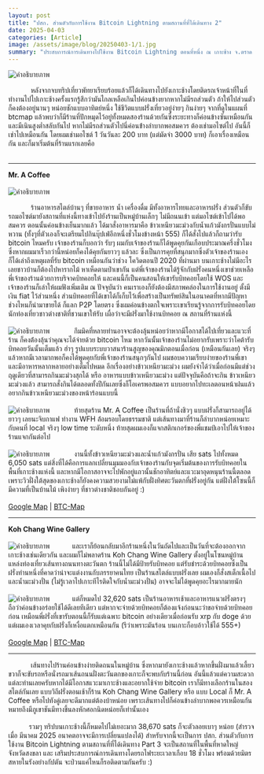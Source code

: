 ```yaml
---
layout: post
title: "ปสก. ส่วนตัวกับการใช้งาน Bitcoin Lightning ตามสถานที่ที่ได้เดินทาง 2"
date: 2025-04-03
categories: [Article]
image: /assets/image/blog/20250403-1/1.jpg
summary: "ประสบการณ์การเดินทางไปใช้งาน Bitcoin Lightning ตอนที่หนึ่ง ณ เกาะช้าง จ.ตราด จะเป็นยังไงติดตามกัน"
---
```


<img src="{{ '/assets/image/blog/20250403-1/1.jpg' | relative_url }}"
     alt="คำอธิบายภาพ"
     class="mx-auto rounded-xl mb-6"
     loading="lazy">

&ensp;&ensp;&ensp;&ensp;&ensp;&ensp; หลังจากจบทริปเที่ยวพัทยาเรียบร้อยแล้วก็ได้เดินทางไปยังเกาะช้างโดยติดรถเจ้าหน้าที่ในที่ทำงานไปไปเกาะช้างครั้งแรกรู้สึกว่ามันไกลเหลือเกินไปค่อนข้างยากหากไม่มีรถส่วนตัว ถ้าให้ไปส่วนตัวก็คงต้องอยู่นานๆ หน่อยชักแบบอาทิตย์หนึ่ง ใช้ชีวิตแบบฝรั่งเที่ยวอยู่ง่ายๆ กินง่ายๆ จากที่ดูในแผนที่ btcmap แล้วพบว่าก็มีร้านที่ปักหมุดไว้อยู่ทั้งหมดสองร้านด้วยกันซึ่งระยะทางก็ค่อนข้างซันเหมือนกัน และมีเนินสูงต่ำสลับกันไป หากไม่มีรถส่วนตัวไปนี่ค่อนข้่างลำบากพอสมควร ต้องเช่ามอไซต์ไป อันนี้ก็เช่าไปเหมือนกัน โดยผมเช่ามอไซต์ 1 วันวันละ 200 บาท (แต่มัดจำ 3000 บาท) ก็เอาเรื่องเหมือนกัน และก็มาเริ่มต้นที่ร้านแรกเลยคือ
<br><br>
<hr class="my-5">

<b class="text-xl mb-2">Mr. A Coffee</b>
<br><br>
<img src="{{ '/assets/image/blog/20250403-1/2.jpg' | relative_url }}"
     alt="คำอธิบายภาพ"
     class="mx-auto rounded-xl mb-6"
     loading="lazy">

&ensp;&ensp;&ensp;&ensp;&ensp;&ensp; ร้านอาหารสไตล์บ้านๆ ที่ขายอาหาร น้ำ เครื่องดื่ม มีทั้งอาหารไทยและอาหารฝรั่ง ส่วนตัวก็ขับรถมอไซต์มายังสถานที่แห่งนี้ทางเข้าไปยังร้านเป็นหมู่บ้านเล็กๆ ไม่มีถนนเข้า แต่มอไซต์เข้าไปได้พอสมควร ตอนนั้นค่อนข้างเย็นมากแล้ว ได้มาสั่งอาหารมาคือ ข้าวเหนียวมะม่วงกับน้ำแก้วมังกรปั่นแบบไม่หวาน (ทั้งๆที่ตัวเองก็จะเตรียมไปกินบุ๊ปเฟ่อีกหนึ่งชั่วโมงข้างหน้า 555) ก็ได้สั่งไปแล้วก็ถามว่ารับ bitcoin ไหมครับ เจ้าของร้านก็บอกว่า รับๆ ผมกับเจ้าของร้านก็ได้พูดคุยกันเกือบประมาณครึ่งชั่วโมง ซึ่งหากผมมาเร็วกว่านี้หน่อยก็คงได้คุยกันยาวๆ แล้วละ ซึ่งเป็นการคุยที่สนุกมากซึ่งตัวเจ้าของร้านเองก็ได้เล่าถึงเหตุผลที่รับ bitcoin เหมือนกันว่าช่วง โควิดตอนปี 2020 ที่ผ่านมา บนเกาะช้างไม่มีอะไรเลยชาวบ้านก็ต้องไปหารากไม้ หาเห็ดตามป่าเขากัน แต่พี่เจ้าของร้านได้รู้จักกับฝรั่งคนหนึ่งเขาช่วยเหลือพี่เจ้าของร้านด้วยการบริจาคบิทคอยให้ และคนนี้ก็เป็นคนสอนให้เขารับบิทคอยโดยใช้ WOS และเจ้าของร้านก็เล่าให้ผมฟังเพิ่มเติม ณ ปัจจุบันว่า คนเราเองก็ยังต้องมีสภาพคล่องในการใช้งานอยู่ ตั้งมีเงิน fiat ไว้ส่วนหนึ่ง ส่วนบิทคอยที่ได้เขาได้ก็เก็บไว้เพื่อสร้างเป็นทรัพย์สินในอนาคตที่หากมีปัญหาช่วงไหนก็นำมาขายได้ ก็แลก P2P โดยตรง ซึ่งผมค่อนข้างตกใจเพราะเขาเรียนรู้จากการรับบิทคอยโดยนักท่องเที่ยวชาวต่างชาติที่ชวนเขาให้รับ เผื่อว่าจะมีฝรั่งมาใช้งานบิทคอย ณ สถานที่ร้านแห่งนี้
<br><br>
<img src="{{ '/assets/image/blog/20250403-1/3.jpg' | relative_url }}"
     alt="คำอธิบายภาพ"
     class="mx-auto rounded-xl mb-6"
     loading="lazy">
&ensp;&ensp;&ensp;&ensp;&ensp;&ensp; กึมมิคที่หลายท่านอาจจะต้องลุ้นหน่อยว่าหากมีโอกาสได้ไปเที่ยวและแวะที่ร้าน ก็คงต้่องลุ้นว่าคุณจะได้จ่ายด้วย bitcoin ไหม หากวันนั้นเจ้าของร้านไม่อยากรับเพราะว่าโคต้ารับบิทคอยวันนั้นเต็มแล้ว ฮ่าๆ รูปแบบระบบวาสนาร้านสูญของคุณมิกตอนเมื่อก่อน (เหมือนกันเลย) จริงๆ แล้วหากมีเวลามากพอก็คงได้พูดคุยกับพี่เจ้าของร้านสนุกๆกันไป ผมชอบความเรียบง่ายของร้านพี่เขา และมีอาหารหลากหลายอย่างเต็มไปหมด อีกเรื่องอย่างข้าวเหนียวมะม่วง ผมยังจำได้ว่าเมื่อก่อนมีแต่ช่วงฤดูเดียวที่สามารถกินมะม่วงสุกได้ หรือ อาหารแบบข้าวเหนียวมะม่วง แต่ปัจจุบันคือถ้าจะกิน ข้าวเหนียวมะม่วงแล้ว สามารถสั่งกินได้ตลอดทั้งปีกันเลยซึ่งก็โอเครพอสมควร แบบอยากไปทะเลตอนหน้าฝนแล้วอยากกินข้าวเหนียวมะม่วงของหน้าร้อนแบบนี้
<br><br>
<img src="{{ '/assets/image/blog/20250403-1/4.jpg' | relative_url }}"
     alt="คำอธิบายภาพ"
     class="mx-auto rounded-xl mb-6"
     loading="lazy">
&ensp;&ensp;&ensp;&ensp;&ensp;&ensp; ท้ายสุดร้าน Mr. A Coffee เป็นร้านที่ถ้านั่งชิวๆ แบบฝรั่งก็สามารถอยู่ได้ยาวๆ เลยนะจิบกาแฟ ทำงาน WFH ล้่อมรอบโดยธรรมชาติ แต่เส้นทางมาที่ร้านก็ลำบากหน่อยเหมาะกับคนที่ local จริงๆ low time ระดับหนึ่ง ท้ายสุดผมเองก็แจกสติกเกอร์ของพี่แชมป์เอาไปให้เจ้าของร้านแจกกันต่อไป
<br><br>
<img src="{{ '/assets/image/blog/20250403-1/5.jpg' | relative_url }}"
     alt="คำอธิบายภาพ"
     class="mx-auto rounded-xl mb-6"
     loading="lazy">
&ensp;&ensp;&ensp;&ensp;&ensp;&ensp; งานนี้ทั้งข้าวเหนียวมะม่วงและน้ำแก้วมังกรปั่น เสีย sats ไปทั้งหมด 6,050 sats แต่สิ่งที่ได้คือการแลกเปลี่ยนมุมมองกับเจ้าของร้านกับจุดเริ่มต้นของการรับบิทคอยในพื้นที่เกาะช้างแห่งนี้ และหากมีโอกาสอาจจะไปพักอยู่แถวนั้นชักอาทิตย์และแวะมาอุดหนุนร้านนี้ตลอด เพราะวิวฝั่งใต้สุดของเกาะช้างก็ยังคงความสวยงามไม่แพ้กับฝั่งทิศตะวันตกที่ฝรั่งอยู่กัน แต่ฝั่งใต้โซนนี้ก็มีความที่เป็นบ้านไม้ เพิงง่ายๆ ที่ชาวต่างชาติชอบกันอยู่ :)
<br><br>
<a href="https://maps.app.goo.gl/b45JGeTzL6Lwwi9i9" target="_blank" class="rounded-sm bg-gray-400 px-2 py-2 text-white">Google Map</a> | 
<a href="https://btcmap.org/merchant/node:12416107504" target="_blank" class="rounded-sm px-2 py-2 bg-gray-400 text-white">BTC-Map</a>
<hr class="my-5">
<b class="text-xl mb-2">Koh Chang Wine Gallery</b>
<br><br>
<img src="{{ '/assets/image/blog/20250403-1/6.jpg' | relative_url }}"
     alt="คำอธิบายภาพ"
     class="mx-auto rounded-xl mb-6"
     loading="lazy">
&ensp;&ensp;&ensp;&ensp;&ensp;&ensp;และเราก็ย้อนกลับมาอีกร้านหนึ่งในวันถัดไปและเป็นวันที่จะต้องออกจากเกาะช้างเช่นเดียวกัน และผมก็ไม่พลาดร้าน Koh Chang Wine Gallery ตั้งอยู่ในโซนหมู่บ้านแหล่งท่องเที่ยวเส้นทางถนนทางตะวันตก ร้านนี้ไม่ได้มีป้ายรับบิทคอย แต่รับชำระด้วยบิทคอยซึ่งเป็นฝรั่งท่านหนึ่งที่คาดว่าน่าจะแต่งงานกับภรรยาคนไทย เป็นร้านสไตล์แบบฝรั่งเลย ผมเองก็สั่งสเต็กเนื้อไป และน้ำมะม่วงปั่น (ไม่รู้เวลาไปเกาะทีไรติดใจกับน้ำมะม่วงปั่น) อาจจะไม่ได้พูดคุยอะไรมากมายนัก
<br><br>
<img src="{{ '/assets/image/blog/20250403-1/7.jpg' | relative_url }}"
     alt="คำอธิบายภาพ"
     class="mx-auto rounded-xl mb-6"
     loading="lazy">
&ensp;&ensp;&ensp;&ensp;&ensp;&ensp;แต่ก็หมดไป 32,620 sats เป็นร้านอาหารเช้าและอาหารแนวฝรั่งตรงๆ ถือว่าค่อนข้างอร่อยใช้ได้ดีเลยทีเดียว แต่หากจะจ่ายด้วยบิทคอยก็ต้องแจ้งก่อนนะว่าขอจ่ายด้วยบิทคอยก่อน เหมือนพี่ฝรั่งที่เขารับตอนนี้ก็รับแต่เฉพาะ bitcoin อย่างเดียวเมื่อก่อนรับ xrp กับ doge ด้วยแต่ผมเองเวลาคุยกับฝรั่งก็เหงื่อแตกเหมือนกัน (รึว่าเพราะมันร้อน บนเกาะก็อบอ้าวใช้ได้ 555+)
<br><br>
<a href="https://maps.app.goo.gl/6QbNgRbiV5Uao2Xz8" target="_blank" class="rounded-sm bg-gray-400 px-2 py-2 text-white">Google Map</a> | 
<a href="https://btcmap.org/merchant/node:11461720813" target="_blank" class="rounded-sm px-2 py-2 bg-gray-400 text-white">BTC-Map</a>
<hr class="my-5">
&ensp;&ensp;&ensp;&ensp;&ensp;&ensp; เส้นทางไปร้านค่อนข้างง่ายติดถนนในหมู่บ้าน ซึ่งหากมายังเกาะช้างแล้วหากขึ้นฝั่งมาแล้วเลี้ยวขวาก็จะขับรถหรือนั่งรถมาเส้นถนนฝั่งตะวันตกของเกาะก็จะพบกับร้านนี้ก่อน อันนี้แล้วแต่ความสะดวกแต่ละท่านเลยครับหากได้มีโอกาสแวะมาเกาะช้างและอยากใช้จ่าย bitcoin เราก็มีทางเลือกร้านในสองสไตล์กันเลย แบบวิถีฝรั่งตอนเช้าก็ร้าน Koh Chang Wine Gallery หรือ แบบ Local ก็ Mr. A Coffee หรือไปทังคู่เลยจะดีมากแต่ต้องบ้าหน่อย เพราะเส้นทางไปก็ค่อนข้างลำบากพอควรเหมือนกัน หมายถึงมีภูเขาชันมีทางขึ้นลงหักศอกนิดหน่อยก็เท่านั้นเอง
<br><br>
&ensp;&ensp;&ensp;&ensp;&ensp;&ensp;รวมๆ ทริปบนเกาะช้างนี้ก็หมดไปไม่เยอะมาก 38,670 sats ก็จะตัวลอยเบาๆ หน่อย (สำรวจเมื่อ มีนาคม 2025 อนาคตอาจจะมีการเปลี่ยนแปลงได้) สำหรับจากนี้จะเป็นการ ปสก. ส่วนตัวกับการใช้งาน Bitcoin Lightning ตามสถานที่ที่ได้เดินทาง Part 3 จะเป็นสถานที่ในพื้นที่หาดใหญ่ จังหวัดสงขลา และ เสริมประสบการณ์การเดินทางโดยรถไฟระยะเวลาเกือบ 18 ชั่วโมง พร้อมด้วยมิตรสหายในรังอย่างกัปตัน จะป่วนแค่ไหนก็รอติดตามกันครับ :)